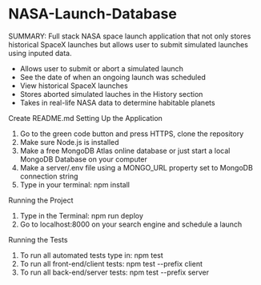 # NASA-Launch-Database

SUMMARY:
Full stack NASA space launch application that not only stores historical SpaceX launches but allows user to submit simulated launches using inputed data. 

+ Allows user to submit or abort a simulated launch
+ See the date of when an ongoing launch was scheduled
+ View historical SpaceX launches
+ Stores aborted simulated lauches in the History section
+ Takes in real-life NASA data to determine habitable planets 




Create README.md
Setting Up the Application

1. Go to the green code button and press HTTPS, clone the repository
2. Make sure Node.js is installed
3. Make a free MongoDB Atlas online database or just start a local MongoDB Database on your computer
4. Make a server/.env file using a MONGO_URL property set to MongoDB connection string
5. Type in your terminal: npm install




Running the Project

1. Type in the Terminal: npm run deploy
2. Go to localhost:8000 on your search engine and schedule a launch




Running the Tests

1. To run all automated tests type in: npm test
2. To run all front-end/client tests: npm test --prefix client
3. To run all back-end/server tests: npm test --prefix server
